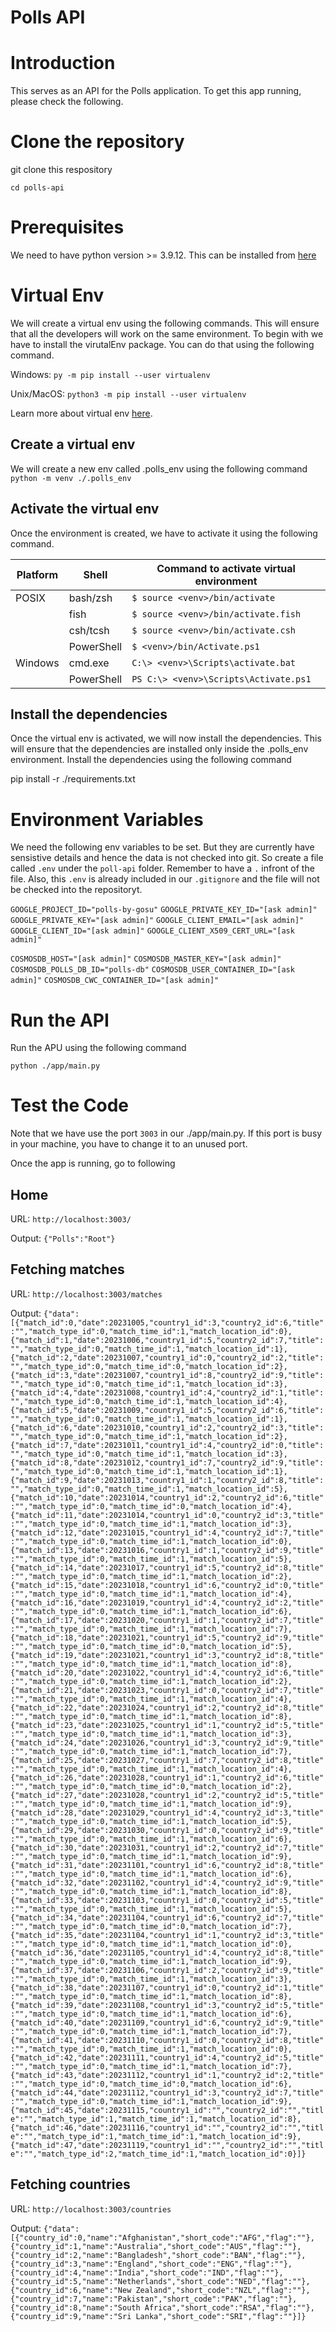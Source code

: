 # Polls API

# Introduction
This serves as an API for the Polls application. To get this app running, please check the following.

# Clone the repository
git clone this respository 

`cd polls-api`

# Prerequisites
We need to have python version >= 3.9.12. This can be installed from [here](https://www.python.org/downloads/release/python-3917/)

# Virtual Env
We will create a virtual env using the following commands. This will ensure that all the developers will work on the same environment. To begin with we have to install the virutalEnv package. You can do that using the following command.

Windows:
`py -m pip install --user virtualenv`

Unix/MacOS:
`python3 -m pip install --user virtualenv`

Learn more about virtual env [here](https://docs.python.org/3/library/venv.html).

## Create a virtual env
We will create a new env called .polls_env using the following command
`python -m venv ./.polls_env`

## Activate the virtual env
Once the environment is created, we have to activate it using the following command.

| Platform | Shell | Command to activate virtual environment |
|---|---|---|
| POSIX | bash/zsh |  `$ source <venv>/bin/activate` |
| | fish | `$ source <venv>/bin/activate.fish` |
| | csh/tcsh | `$ source <venv>/bin/activate.csh` |
| | PowerShell | `$ <venv>/bin/Activate.ps1` |
| Windows | cmd.exe | `C:\> <venv>\Scripts\activate.bat` |
| | PowerShell | `PS C:\> <venv>\Scripts\Activate.ps1` |

## Install the dependencies
Once the virtual env is activated, we will now install the dependencies. This will ensure that the dependencies are installed only inside the .polls_env environment. Install the dependencies using the following command

pip install -r ./requirements.txt

# Environment Variables
We need the following env variables to be set. But they are currently have sensistive details and hence the data is not checked into git. So create a file called `.env` under the `poll-api` folder. Remember to have a `.` infront of the file. Also, this `.env` is already included in our `.gitignore` and the file will not be checked into the repositoryt. 

`GOOGLE_PROJECT_ID="polls-by-gosu"`
`GOOGLE_PRIVATE_KEY_ID="[ask admin]"`
`GOOGLE_PRIVATE_KEY="[ask admin]"`
`GOOGLE_CLIENT_EMAIL="[ask admin]"`
`GOOGLE_CLIENT_ID="[ask admin]"`
`GOOGLE_CLIENT_X509_CERT_URL="[ask admin]"`

`COSMOSDB_HOST="[ask admin]"`
`COSMOSDB_MASTER_KEY="[ask admin]"`
`COSMOSDB_POLLS_DB_ID="polls-db"`
`COSMOSDB_USER_CONTAINER_ID="[ask admin]"`
`COSMOSDB_CWC_CONTAINER_ID="[ask admin]"`


# Run the API
Run the APU using the following command

`python ./app/main.py `

# Test the Code
Note that we have use the port `3003` in our ./app/main.py. If this port is busy in your machine, you have to change it to an unused port.

Once the app is running, go to following 
## Home
URL: `http://localhost:3003/`

Output: `{"Polls":"Root"}`

## Fetching matches
URL: `http://localhost:3003/matches`

Output:
`{"data":[{"match_id":0,"date":20231005,"country1_id":3,"country2_id":6,"title":"","match_type_id":0,"match_time_id":1,"match_location_id":0},{"match_id":1,"date":20231006,"country1_id":5,"country2_id":7,"title":"","match_type_id":0,"match_time_id":1,"match_location_id":1},{"match_id":2,"date":20231007,"country1_id":0,"country2_id":2,"title":"","match_type_id":0,"match_time_id":0,"match_location_id":2},{"match_id":3,"date":20231007,"country1_id":8,"country2_id":9,"title":"","match_type_id":0,"match_time_id":1,"match_location_id":3},{"match_id":4,"date":20231008,"country1_id":4,"country2_id":1,"title":"","match_type_id":0,"match_time_id":1,"match_location_id":4},{"match_id":5,"date":20231009,"country1_id":5,"country2_id":6,"title":"","match_type_id":0,"match_time_id":1,"match_location_id":1},{"match_id":6,"date":20231010,"country1_id":2,"country2_id":3,"title":"","match_type_id":0,"match_time_id":1,"match_location_id":2},{"match_id":7,"date":20231011,"country1_id":4,"country2_id":0,"title":"","match_type_id":0,"match_time_id":1,"match_location_id":3},{"match_id":8,"date":20231012,"country1_id":7,"country2_id":9,"title":"","match_type_id":0,"match_time_id":1,"match_location_id":1},{"match_id":9,"date":20231013,"country1_id":1,"country2_id":8,"title":"","match_type_id":0,"match_time_id":1,"match_location_id":5},{"match_id":10,"date":20231014,"country1_id":2,"country2_id":6,"title":"","match_type_id":0,"match_time_id":0,"match_location_id":4},{"match_id":11,"date":20231014,"country1_id":0,"country2_id":3,"title":"","match_type_id":0,"match_time_id":1,"match_location_id":3},{"match_id":12,"date":20231015,"country1_id":4,"country2_id":7,"title":"","match_type_id":0,"match_time_id":1,"match_location_id":0},{"match_id":13,"date":20231016,"country1_id":1,"country2_id":9,"title":"","match_type_id":0,"match_time_id":1,"match_location_id":5},{"match_id":14,"date":20231017,"country1_id":5,"country2_id":8,"title":"","match_type_id":0,"match_time_id":1,"match_location_id":2},{"match_id":15,"date":20231018,"country1_id":6,"country2_id":0,"title":"","match_type_id":0,"match_time_id":1,"match_location_id":4},{"match_id":16,"date":20231019,"country1_id":4,"country2_id":2,"title":"","match_type_id":0,"match_time_id":1,"match_location_id":6},{"match_id":17,"date":20231020,"country1_id":1,"country2_id":7,"title":"","match_type_id":0,"match_time_id":1,"match_location_id":7},{"match_id":18,"date":20231021,"country1_id":5,"country2_id":9,"title":"","match_type_id":0,"match_time_id":0,"match_location_id":5},{"match_id":19,"date":20231021,"country1_id":3,"country2_id":8,"title":"","match_type_id":0,"match_time_id":1,"match_location_id":8},{"match_id":20,"date":20231022,"country1_id":4,"country2_id":6,"title":"","match_type_id":0,"match_time_id":1,"match_location_id":2},{"match_id":21,"date":20231023,"country1_id":0,"country2_id":7,"title":"","match_type_id":0,"match_time_id":1,"match_location_id":4},{"match_id":22,"date":20231024,"country1_id":2,"country2_id":8,"title":"","match_type_id":0,"match_time_id":1,"match_location_id":8},{"match_id":23,"date":20231025,"country1_id":1,"country2_id":5,"title":"","match_type_id":0,"match_time_id":1,"match_location_id":3},{"match_id":24,"date":20231026,"country1_id":3,"country2_id":9,"title":"","match_type_id":0,"match_time_id":1,"match_location_id":7},{"match_id":25,"date":20231027,"country1_id":7,"country2_id":8,"title":"","match_type_id":0,"match_time_id":1,"match_location_id":4},{"match_id":26,"date":20231028,"country1_id":1,"country2_id":6,"title":"","match_type_id":0,"match_time_id":0,"match_location_id":2},{"match_id":27,"date":20231028,"country1_id":2,"country2_id":5,"title":"","match_type_id":0,"match_time_id":1,"match_location_id":9},{"match_id":28,"date":20231029,"country1_id":4,"country2_id":3,"title":"","match_type_id":0,"match_time_id":1,"match_location_id":5},{"match_id":29,"date":20231030,"country1_id":0,"country2_id":9,"title":"","match_type_id":0,"match_time_id":1,"match_location_id":6},{"match_id":30,"date":20231031,"country1_id":2,"country2_id":7,"title":"","match_type_id":0,"match_time_id":1,"match_location_id":9},{"match_id":31,"date":20231101,"country1_id":6,"country2_id":8,"title":"","match_type_id":0,"match_time_id":1,"match_location_id":6},{"match_id":32,"date":20231102,"country1_id":4,"country2_id":9,"title":"","match_type_id":0,"match_time_id":1,"match_location_id":8},{"match_id":33,"date":20231103,"country1_id":0,"country2_id":5,"title":"","match_type_id":0,"match_time_id":1,"match_location_id":5},{"match_id":34,"date":20231104,"country1_id":6,"country2_id":7,"title":"","match_type_id":0,"match_time_id":0,"match_location_id":7},{"match_id":35,"date":20231104,"country1_id":1,"country2_id":3,"title":"","match_type_id":0,"match_time_id":1,"match_location_id":0},{"match_id":36,"date":20231105,"country1_id":4,"country2_id":8,"title":"","match_type_id":0,"match_time_id":1,"match_location_id":9},{"match_id":37,"date":20231106,"country1_id":2,"country2_id":9,"title":"","match_type_id":0,"match_time_id":1,"match_location_id":3},{"match_id":38,"date":20231107,"country1_id":0,"country2_id":1,"title":"","match_type_id":0,"match_time_id":1,"match_location_id":8},{"match_id":39,"date":20231108,"country1_id":3,"country2_id":5,"title":"","match_type_id":0,"match_time_id":1,"match_location_id":6},{"match_id":40,"date":20231109,"country1_id":6,"country2_id":9,"title":"","match_type_id":0,"match_time_id":1,"match_location_id":7},{"match_id":41,"date":20231110,"country1_id":0,"country2_id":8,"title":"","match_type_id":0,"match_time_id":1,"match_location_id":0},{"match_id":42,"date":20231111,"country1_id":4,"country2_id":5,"title":"","match_type_id":0,"match_time_id":1,"match_location_id":7},{"match_id":43,"date":20231112,"country1_id":1,"country2_id":2,"title":"","match_type_id":0,"match_time_id":0,"match_location_id":6},{"match_id":44,"date":20231112,"country1_id":3,"country2_id":7,"title":"","match_type_id":0,"match_time_id":1,"match_location_id":9},{"match_id":45,"date":20231115,"country1_id":"","country2_id":"","title":"","match_type_id":1,"match_time_id":1,"match_location_id":8},{"match_id":46,"date":20231116,"country1_id":"","country2_id":"","title":"","match_type_id":1,"match_time_id":1,"match_location_id":9},{"match_id":47,"date":20231119,"country1_id":"","country2_id":"","title":"","match_type_id":2,"match_time_id":1,"match_location_id":0}]}`

## Fetching countries
URL: `http://localhost:3003/countries`

Output: 
`{"data":[{"country_id":0,"name":"Afghanistan","short_code":"AFG","flag":""},{"country_id":1,"name":"Australia","short_code":"AUS","flag":""},{"country_id":2,"name":"Bangladesh","short_code":"BAN","flag":""},{"country_id":3,"name":"England","short_code":"ENG","flag":""},{"country_id":4,"name":"India","short_code":"IND","flag":""},{"country_id":5,"name":"Netherlands","short_code":"NED","flag":""},{"country_id":6,"name":"New Zealand","short_code":"NZL","flag":""},{"country_id":7,"name":"Pakistan","short_code":"PAK","flag":""},{"country_id":8,"name":"South Africa","short_code":"RSA","flag":""},{"country_id":9,"name":"Sri Lanka","short_code":"SRI","flag":""}]}`

